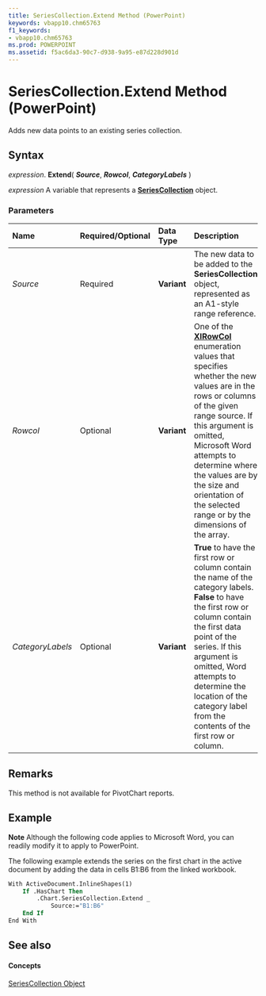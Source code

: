 ```yaml
---
title: SeriesCollection.Extend Method (PowerPoint)
keywords: vbapp10.chm65763
f1_keywords:
- vbapp10.chm65763
ms.prod: POWERPOINT
ms.assetid: f5ac6da3-90c7-d938-9a95-e87d228d901d
---
```



# SeriesCollection.Extend Method (PowerPoint)

Adds new data points to an existing series collection.


## Syntax

 _expression_. **Extend**( **_Source_**, **_Rowcol_**, **_CategoryLabels_** )

 _expression_ A variable that represents a **[SeriesCollection](seriescollection-object-powerpoint.md)** object.


### Parameters



|**Name**|**Required/Optional**|**Data Type**|**Description**|
|:-----|:-----|:-----|:-----|
| _Source_|Required|**Variant**|The new data to be added to the  **SeriesCollection** object, represented as an A1-style range reference.|
| _Rowcol_|Optional|**Variant**|One of the  **[XlRowCol](xlrowcol-enumeration-powerpoint.md)** enumeration values that specifies whether the new values are in the rows or columns of the given range source. If this argument is omitted, Microsoft Word attempts to determine where the values are by the size and orientation of the selected range or by the dimensions of the array.|
| _CategoryLabels_|Optional|**Variant**|**True** to have the first row or column contain the name of the category labels. **False** to have the first row or column contain the first data point of the series. If this argument is omitted, Word attempts to determine the location of the category label from the contents of the first row or column.|

## Remarks

This method is not available for PivotChart reports.


## Example




 **Note**  Although the following code applies to Microsoft Word, you can readily modify it to apply to PowerPoint.

The following example extends the series on the first chart in the active document by adding the data in cells B1:B6 from the linked workbook.




```vb
With ActiveDocument.InlineShapes(1)
    If .HasChart Then
        .Chart.SeriesCollection.Extend _
            Source:="B1:B6"
    End If
End With
```


## See also


#### Concepts


[SeriesCollection Object](seriescollection-object-powerpoint.md)

